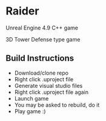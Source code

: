 # Raider
Unreal Engine 4.9 C++ game 

3D Tower Defense type game

## Build Instructions

- Download/clone repo
- Right click .uproject file
- Generate visual studio files
- Right click .uproject file again
- Launch game
- You may be asked to rebuild, do it
- Play game :)
